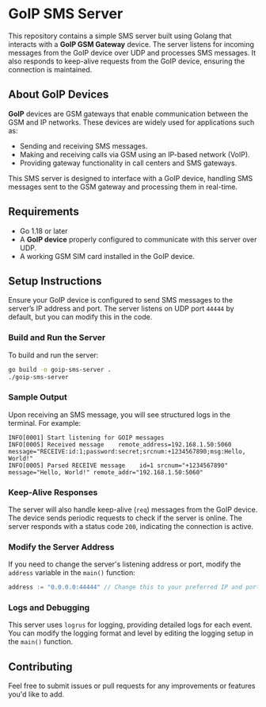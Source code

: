 
# GoIP SMS Server

This repository contains a simple SMS server built using Golang that interacts with a **GoIP GSM Gateway** device. The server listens for incoming messages from the GoIP device over UDP and processes SMS messages. It also responds to keep-alive requests from the GoIP device, ensuring the connection is maintained.

## About GoIP Devices

**GoIP** devices are GSM gateways that enable communication between the GSM and IP networks. These devices are widely used for applications such as:

- Sending and receiving SMS messages.
- Making and receiving calls via GSM using an IP-based network (VoIP).
- Providing gateway functionality in call centers and SMS gateways.

This SMS server is designed to interface with a GoIP device, handling SMS messages sent to the GSM gateway and processing them in real-time.


## Requirements

- Go 1.18 or later
- A **GoIP device** properly configured to communicate with this server over UDP.
- A working GSM SIM card installed in the GoIP device.

## Setup Instructions

Ensure your GoIP device is configured to send SMS messages to the server’s IP address and port. The server listens on UDP port `44444` by default, but you can modify this in the code.

### Build and Run the Server

To build and run the server:

```bash
go build -o goip-sms-server .
./goip-sms-server
```


### Sample Output

Upon receiving an SMS message, you will see structured logs in the terminal. For example:

```
INFO[0001] Start listening for GOIP messages
INFO[0005] Received message    remote_address=192.168.1.50:5060 message="RECEIVE:id:1;password:secret;srcnum:+1234567890;msg:Hello, World!"
INFO[0005] Parsed RECEIVE message    id=1 srcnum="+1234567890" message="Hello, World!" remote_addr="192.168.1.50:5060"
```


### Keep-Alive Responses

The server will also handle keep-alive (`req`) messages from the GoIP device. The device sends periodic requests to check if the server is online. The server responds with a status code `200`, indicating the connection is active.

### Modify the Server Address

If you need to change the server's listening address or port, modify the `address` variable in the `main()` function:

```go
address := "0.0.0.0:44444" // Change this to your preferred IP and port
```

### Logs and Debugging

This server uses `logrus` for logging, providing detailed logs for each event. You can modify the logging format and level by editing the logging setup in the `main()` function.


## Contributing

Feel free to submit issues or pull requests for any improvements or features you'd like to add.
